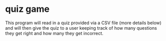 # quiz game
This program  will read in a quiz provided via a CSV file (more details below) and will then give the quiz to a user keeping track of how many questions they get right and how many they get incorrect.
